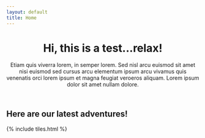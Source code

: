 ```yaml
---
layout: default
title: Home
---
```


<header>
<h1>Hi, this is a test...relax!</h1>
<p>Etiam quis viverra lorem, in semper lorem. Sed nisl arcu euismod sit amet nisi euismod sed cursus arcu elementum ipsum arcu vivamus quis venenatis orci lorem ipsum et magna feugiat veroeros aliquam. Lorem ipsum dolor sit amet nullam dolore.</p>
</header>
<h2> Here are our latest adventures!</h2>
{% include tiles.html %}
